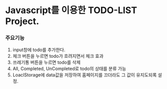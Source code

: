 # Javascript를 이용한 TODO-LIST Project.

### 주요기능
1. input창에 todo를 추가한다.
2. 체크 버튼을 누르면 todo가 흐려지면서 체크 효과
3. 쓰레기통 버튼을 누르면 todo를 삭제
4. All, Completed, UnCompleted로 todo의 상태를 분류 가능
5. LoaclStorage에 data값을 저장하여 홈페이지를 끄더라도 그 값이 유지도되록 설정.

